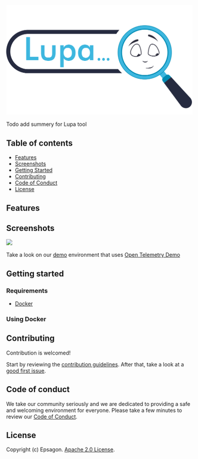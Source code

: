 <img src="./website/docs/images/lupa_light.png" width="500"/>

Todo add summery for Lupa tool

## **Table of contents**

- [Features](#features)
- [Screenshots](#screenshots)
- [Getting Started](#getting-started)
- [Contributing](#contributing)
- [Code of Conduct](#)
- [License](#license)

## **Features**

## **Screenshots**

<img src="./website/docs/images/demo.gif" width="800"/>

Take a look on our [demo](https://app.lupaproject.io/search) environment that uses [Open Telemetry Demo](https://github.com/open-telemetry/opentelemetry-demo)

## **Getting started**

### Requirements

- [Docker](https://docs.docker.com/compose/install/)

### Using Docker

## **Contributing**

Contribution is welcomed!

Start by reviewing the [contribution guidelines](CONTRIBUTING.md). After that, take a look at a [good first issue](https://github.com/epsagon/lupa/issues?q=is%3Aissue+is%3Aopen+label%3A%22good+first+issue%22).

## **Code of conduct**

We take our community seriously and we are dedicated to providing a safe and welcoming environment for everyone.
Please take a few minutes to review our [Code of Conduct](./CODE_OF_CONDUCT.md).

## **License**

Copyright (c) Epsagon. [Apache 2.0 License](./LICENSE).
